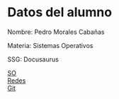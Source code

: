 # Datos del alumno

Nombre: Pedro Morales Cabañas 

Materia: Sistemas Operativos

SSG: Docusaurus

[SO](SO.md)<br>
[Redes](Redes.md)<br>
[Git](Git.md)

